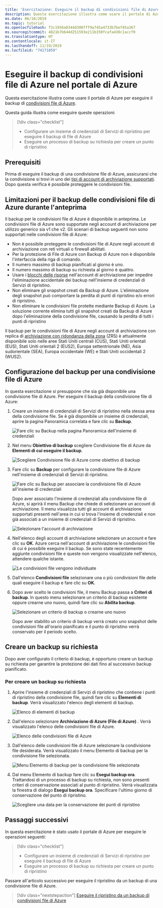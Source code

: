 ```yaml
---
title: 'Esercitazione: Eseguire il backup di condivisioni file di Azure'
description: Questa esercitazione illustra come usare il portale di Azure per configurare un insieme di credenziali di Servizi di ripristino ed eseguire il backup di condivisioni file di Azure.
ms.date: 06/10/2019
ms.topic: tutorial
ms.openlocfilehash: f3c1956a0344d300fff9a745a4733b7bef45a367
ms.sourcegitcommit: 4821b7b644d251593e211b150fcafa430c1accf0
ms.translationtype: HT
ms.contentlocale: it-IT
ms.lasthandoff: 11/19/2019
ms.locfileid: "74171859"
---
```

# <a name="back-up-azure-file-shares-in-the-azure-portal"></a>Eseguire il backup di condivisioni file di Azure nel portale di Azure

Questa esercitazione illustra come usare il portale di Azure per eseguire il backup di [condivisioni file di Azure](../storage/files/storage-files-introduction.md).

Questa guida illustra come eseguire queste operazioni:
> [!div class="checklist"]
>
> * Configurare un insieme di credenziali di Servizi di ripristino per eseguire il backup di file di Azure
> * Eseguire un processo di backup su richiesta per creare un punto di ripristino

## <a name="prerequisites"></a>Prerequisiti

Prima di eseguire il backup di una condivisione file di Azure, assicurarsi che la condivisione si trovi in uno dei [tipi di account di archiviazione supportati](tutorial-backup-azure-files.md#limitations-for-azure-file-share-backup-during-preview). Dopo questa verifica è possibile proteggere le condivisioni file.

## <a name="limitations-for-azure-file-share-backup-during-preview"></a>Limitazioni per il backup delle condivisioni file di Azure durante l'anteprima

Il backup per le condivisioni file di Azure è disponibile in anteprima. Le condivisioni file di Azure sono supportate negli account di archiviazione per utilizzo generico sia v1 che v2. Gli scenari di backup seguenti non sono supportati nelle condivisioni file di Azure:

* Non è possibile proteggere le condivisioni file di Azure negli account di archiviazione con reti virtuali o firewall abilitati.
* Per la protezione di File di Azure con Backup di Azure non è disponibile l'interfaccia della riga di comando.
* Il numero massimo di backup pianificati al giorno è uno.
* Il numero massimo di backup su richiesta al giorno è quattro.
* Usare i [blocchi delle risorse](https://docs.microsoft.com/cli/azure/resource/lock?view=azure-cli-latest) nell'account di archiviazione per impedire l'eliminazione accidentale dei backup nell'insieme di credenziali di Servizi di ripristino.
* Non eliminare gli snapshot creati da Backup di Azure. L'eliminazione degli snapshot può comportare la perdita di punti di ripristino e/o errori di ripristino.
* Non eliminare le condivisioni file protette mediante Backup di Azure. La soluzione corrente elimina tutti gli snapshot creati da Backup di Azure dopo l'eliminazione della condivisione file, causando la perdita di tutti i punti di ripristino

Il backup per le condivisioni file di Azure negli account di archiviazione con replica di [archiviazione con ridondanza della zona](../storage/common/storage-redundancy-zrs.md) (ZRS) è attualmente disponibile solo nelle aree Stati Uniti centrali (CUS), Stati Uniti orientali (EUS), Stati Uniti orientali 2 (EUS2), Europa settentrionale (NE), Asia sudorientale (SEA), Europa occidentale (WE) e Stati Uniti occidentali 2 (WUS2).

## <a name="configuring-backup-for-an-azure-file-share"></a>Configurazione del backup per una condivisione file di Azure

In questa esercitazione si presuppone che sia già disponibile una condivisione file di Azure. Per eseguire il backup della condivisione file di Azure:

1. Creare un insieme di credenziali di Servizi di ripristino nella stessa area della condivisione file. Se è già disponibile un insieme di credenziali, aprire la pagina Panoramica correlata e fare clic su **Backup**.

    ![Fare clic su Backup nella pagina Panoramica dell'insieme di credenziali](./media/backup-file-shares/overview-backup-page.png)

2. Nel menu **Obiettivo di backup** scegliere Condivisione file di Azure da **Elementi di cui eseguire il backup**.

    ![Scegliere Condivisione file di Azure come obiettivo di backup](./media/backup-file-shares/choose-azure-fileshare-from-backup-goal.png)

3. Fare clic su **Backup** per configurare la condivisione file di Azure nell'insieme di credenziali di Servizi di ripristino.

   ![Fare clic su Backup per associare la condivisione file di Azure all'insieme di credenziali](./media/backup-file-shares/set-backup-goal.png)

    Dopo aver associato l'insieme di credenziali alla condivisione file di Azure, si aprirà il menu Backup che chiede di selezionare un account di archiviazione. Il menu visualizza tutti gli account di archiviazione supportati presenti nell'area in cui si trova l'insieme di credenziali e non già associati a un insieme di credenziali di Servizi di ripristino.

   ![Selezionare l'account di archiviazione](./media/backup-file-shares/list-of-storage-accounts.png)

4. Nell'elenco degli account di archiviazione selezionare un account e fare clic su **OK**. Azure cerca nell'account di archiviazione le condivisioni file di cui è possibile eseguire il backup. Se sono state recentemente aggiunte condivisioni file e queste non vengono visualizzate nell'elenco, attendere qualche istante.

   ![Le condivisioni file vengono individuate](./media/backup-file-shares/discover-file-shares.png)

5. Dall'elenco **Condivisioni file** selezionare una o più condivisioni file delle quali eseguire il backup e fare clic su **OK**.

6. Dopo aver scelto le condivisioni file, il menu Backup passa a **Criteri di backup**. In questo menu selezionare un criterio di backup esistente oppure crearne uno nuovo, quindi fare clic su **Abilita backup**.

   ![Selezionare un criterio di backup o crearne uno nuovo](./media/backup-file-shares/apply-backup-policy.png)

    Dopo aver stabilito un criterio di backup verrà creato uno snapshot delle condivisioni file all'orario pianificato e il punto di ripristino verrà conservato per il periodo scelto.

## <a name="create-an-on-demand-backup"></a>Creare un backup su richiesta

Dopo aver configurato il criterio di backup, è opportuno creare un backup su richiesta per garantire la protezione dei dati fino al successivo backup pianificato.

### <a name="to-create-an-on-demand-backup"></a>Per creare un backup su richiesta

1. Aprire l'insieme di credenziali di Servizi di ripristino che contiene i punti di ripristino della condivisione file, quindi fare clic su **Elementi di backup**. Verrà visualizzato l'elenco degli elementi di backup.

   ![Elenco di elementi di backup](./media/backup-file-shares/list-of-backup-items.png)

2. Dall'elenco selezionare **Archiviazione di Azure (File di Azure)** . Verrà visualizzato l'elenco delle condivisioni file di Azure.

   ![Elenco delle condivisioni file di Azure](./media/backup-file-shares/list-of-azure-files-backup-items.png)

3. Dall'elenco delle condivisioni file di Azure selezionare la condivisione file desiderata. Verrà visualizzato il menu Elemento di backup per la condivisione file selezionata.

   ![Menu Elemento di backup per la condivisione file selezionata](./media/backup-file-shares/backup-item-menu.png)

4. Dal menu Elemento di backup fare clic su **Esegui backup ora**. Trattandosi di un processo di backup su richiesta, non sono presenti criteri di conservazione associati al punto di ripristino. Verrà visualizzata la finestra di dialogo **Esegui backup ora**. Specificare l'ultimo giorno di conservazione del punto di ripristino.

   ![Scegliere una data per la conservazione dei punti di ripristino](./media/backup-file-shares/backup-now-menu.png)

## <a name="next-steps"></a>Passaggi successivi

In questa esercitazione è stato usato il portale di Azure per eseguire le operazioni seguenti:

> [!div class="checklist"]
>
> * Configurare un insieme di credenziali di Servizi di ripristino per eseguire il backup di file di Azure
> * Eseguire un processo di backup su richiesta per creare un punto di ripristino

Passare all'articolo successivo per eseguire il ripristino da un backup di una condivisione file di Azure.

> [!div class="nextstepaction"]
> [Eseguire il ripristino da un backup di condivisioni file di Azure](./backup-azure-files.md#restore-from-backup-of-azure-file-share)
